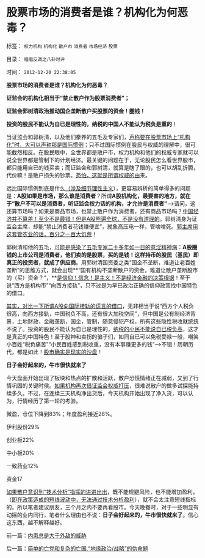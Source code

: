 # 股票市场的消费者是谁？机构化为何恶毒？

标签： `权力机构` `机构化` `散户市` `消费者` `市场经济` `股票` 

目录： `唱唱反调之八卦时评`

时间： `2012-12-20 22:38:05`

**股票市场的消费者是谁？机构化为何恶毒？**

**证监会的机构化相当于“禁止散户作为股票消费者”；**

**证监会郭树清政治推动国企垄断散户买股票的资金！圈钱！**

**投资的股民不能认为自已是理性的，纳税的中国人不能认为税负是重的**！

当证监会和郭树清，以及他们豢养的五毛及专家们，[声称要在股票市场上“机构化”时，大可以声称那是国际惯例](../../../2012/7/12/有特色的“国际接轨”都是公害知识分子鼓吹的.md)；只不过国际惯例在股民与权威的理解中，很可能截然相反。在股民眼中，全世界都是散户市，权力机构和他们的权威专家就可以说全世界都是管制下的计划经济。最关键的问题在于，无论股民怎么看世界股市，都只能用自已的钱买卖；而证监会和郭树清，就算是瞎了眼的，也可以胡乱折腾，代价嘛！是散户损失的钞票。[恐怕，这就是所谓权威的由](../../../2012/12/6/顾准，明朝，证监会的国有化拆迁“市场调控”.md)来。

远比国际惯例到底是什么[（涉及细节理性主义](../../../2012/8/23/大学无书！拒绝细节理性主义！.md)），更容易辨析的简单得多的问题是：**A股如果是市场，那么谁是消费者**？所谓**A股机构化，最要害的地方，就在于“散户不可以是消费者，听证监会权力话的机构，才允许是消费者”**——>请问，这还算市场吗？如果是商品市场，也禁止散户作为消费者，还有商品市场吗？[中国经济并不算差！至少不是最错！但是A股熊遍全球，不是没有道理的](../../../2012/1/5/股市锚定实体经济，股市的炒作有益无害.md)。郭树清身为证监会主席，却能“禁止消费者花钱赚便宜”，就象高压电一样，管啥啥死。[郭主席用这套管农业的话，百分之一百大饥荒](../../../2012/5/19/公有制的饥饿和社会主义的饥荒.md)！

郭树清和他的五毛，[可能是感染了五毛专家二十多年如一日的意淫精神病](../../../2012/5/15/万一出现改革旗号下的国进民退，您有思想准备吗？.md)：**A股圈钱的上市公司是消费者，他们卖的是股票，买的是钱！这样持币的股民（基民）即真正的投资者，就成了供应商**。用郭树清国资委之类“国企不垄断，难道让老百姓垄断”的思维方式，就会出现**“国有机构不垄断散户的资金，难道让散户垄断股市的（买）资金？”，**[是信仰！信念！是主义！不是经济金融的决策根据](../../../2012/12/17/“机构化”是所有政策的灵魂，“散户化”居然能够成为指责的理由.md)！至于说“西方是机构市”“向西方接轨”，只不过是为早已政治正确的信仰政策找中国特色的借口。

[其实，对比一下所谓A股向国际接轨的谎言的借口](../../../2012/11/12/西方股市“机构化”是捏造事实的权威谎言！.md)，无非相当于说“西方个人税负很高，向西方接轨，中国税负不高，还有很大加税空间”，但中国是公有制经济背景，土地财政，金融垄断，国企，管制，随意侵犯产权，所有这些隐性税收就统统不说了。投资的股民不能认为自已是理性的，[纳税的小民不能说自已税负高](../../../2010/10/2/税负轻还是重？纳税还是保护费？.md)，这才是真正的中国特色！至于股神和卖拐的骗子们，如同自已可以免税受禄一般，嘲笑小百姓“税负痛苦”“小民百姓感到税收重，没有本事赚更多的钱”——>不错！历朝历代，都是如此！[股市确实是现实的沙盘](../../../2011/12/29/A股百态是中国民主进程的活沙盘;中国国民民主素质确实低.md)！

**日子会好起来的，牛市很快就来了**

今天盘面开始出现了板块和热点的扩散和活跃，散户恐慌情绪正在减弱，又到了行情巩固的关键时侯。[如果机构再次借证监会权威打压](../../../2012/11/29/A股什么跌跌不休？机构化真正的目的是什么？.md)，很难说散户的做多试探能持续多久。不过，在连续三天机构净出货后，今天机构开始出现了净入货，可以认为，行情经历了第一轮的考验。

微盈，仓位下降到83%；年度盈利接近28%。

伊利股份29%

创业板22%

中小板20%

一致药业12%

资金17

[如果散户意识到“技术分析”指挥的进进出出](../../../2012/1/6/技术分析绝对化的政治意义和股神的奋斗.md)，既不能规避风险，也不能增加盈利，（[即在政策造成的短线波动中，无法通过技术分析盈利](../../../2012/1/7/“选择命运盒子的技术”和“打破命运盒子的科学”.md)），就不会太注意短线指标的。所以笔者建议朋友，三个月之内不要再看股市。今天晚餐时，对于一些明显有动摇的业内同行，笔者什么理由也不说：**日子会好起来的，牛市很快就来了**。信心这东西，越不解释越好。



前一篇：[内患总是大于外敌的威胁](../../../2012/12/20/内患总是大于外敌的威胁.md)

后一篇：[简单的亡党和复杂的亡国,“地缘政治/战略”的伪命题](../../../2012/12/21/简单的亡党和复杂的亡国,“地缘政治／战略”的伪命题.md)